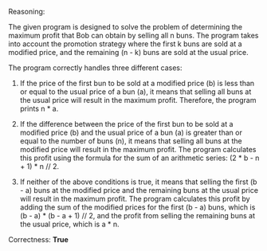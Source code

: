 Reasoning:

The given program is designed to solve the problem of determining the maximum profit that Bob can obtain by selling all n buns. The program takes into account the promotion strategy where the first k buns are sold at a modified price, and the remaining (n - k) buns are sold at the usual price.

The program correctly handles three different cases:

1.  If the price of the first bun to be sold at a modified price (b) is less than or equal to the usual price of a bun (a), it means that selling all buns at the usual price will result in the maximum profit. Therefore, the program prints n * a.

2.  If the difference between the price of the first bun to be sold at a modified price (b) and the usual price of a bun (a) is greater than or equal to the number of buns (n), it means that selling all buns at the modified price will result in the maximum profit. The program calculates this profit using the formula for the sum of an arithmetic series: (2 \* b - n + 1) \* n // 2.

3.  If neither of the above conditions is true, it means that selling the first (b - a) buns at the modified price and the remaining buns at the usual price will result in the maximum profit. The program calculates this profit by adding the sum of the modified prices for the first (b - a) buns, which is (b - a) \* (b - a + 1) // 2, and the profit from selling the remaining buns at the usual price, which is a \* n.

Correctness: **True**
